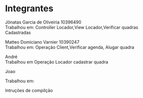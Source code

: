 <h1>Integrantes </h1>

<p>Jônatas Garcia de Oliveiria 10396490<br> 
  Trabalhou em:  Controller Locador,View Locador,Verificar quadras Cadastradas<p>
<p>Matteo Domiciano Varnier 10390247 <br>
  Trabalhou em: Operação Client,Verificar agenda, Alugar quadra <p>
<p>André  <br>
  Trabalhou em Operação Locador cadastrar quadra<p>
<p>Joao  <p>
  Trabalhou em:

<p>Intruções de compilção </p>





